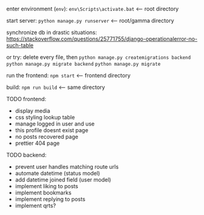 enter environment (`env`):
`env\Scripts\activate.bat` <-- root directory

start server:
`python manage.py runserver` <-- root/gamma directory

synchronize db in drastic situations:
https://stackoverflow.com/questions/25771755/django-operationalerror-no-such-table

or try:
delete every file, then
`python manage.py createmigrations backend`
`python manage.py migrate backend`
`python manage.py migrate`

run the frontend:
`npm start` <-- frontend directory

build:
`npm run build` <-- same directory

TODO frontend:

- display media
- css styling lookup table
- manage logged in user and use
- this profile doesnt exist page
- no posts recovered page
- prettier 404 page

TODO backend:

- prevent user handles matching route urls
- automate datetime (status model)
- add datetime joined field (user model)
- implement liking to posts
- implement bookmarks
- implement replying to posts
- implement qrts?
